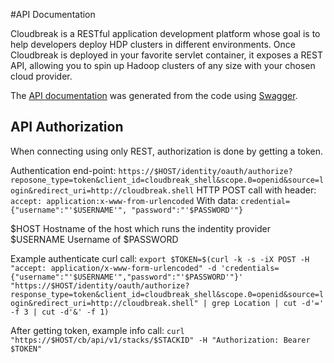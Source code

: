 #API Documentation

 Cloudbreak is a RESTful application development platform whose goal is to help developers deploy HDP clusters in different environments. Once Cloudbreak is deployed in your favorite servlet container, it exposes a REST API, allowing you to spin up Hadoop clusters of any size with your chosen cloud provider.

The [API documentation](https://app.swaggerhub.com/api/Cloudbreak/Cloudbreak/1.14.0) was generated from the code using [Swagger](http://swagger.io/).

## API Authorization

When connecting using only REST, authorization is done by getting a token. 

Authentication end-point: `https://$HOST/identity/oauth/authorize?reposone_type=token&client_id=cloudbreak_shell&scope.0=openid&source=login&redirect_uri=http://cloudbreak.shell`
HTTP POST call with header: `accept: application:x-www-from-urlencoded`
With data: `credential={"username":"'$USERNAME'", "password":"'$PASSWORD'"}`

$HOST Hostname of the host which runs the indentity provider
$USERNAME Username of
$PASSWORD

Example authenticate curl call: `export $TOKEN=$(curl -k -s -iX POST -H "accept: application/x-www-form-urlencoded" -d 'credentials={"username":"'$USERNAME'","password":"'$PASSWORD'"}' "https://$HOST/identity/oauth/authorize?response_type=token&client_id=cloudbreak_shell&scope.0=openid&source=login&redirect_uri=http://cloudbreak.shell" | grep Location | cut -d'=' -f 3 | cut -d'&' -f 1)`

After getting token, example info call: `curl "https://$HOST/cb/api/v1/stacks/$STACKID" -H "Authorization: Bearer $TOKEN"`